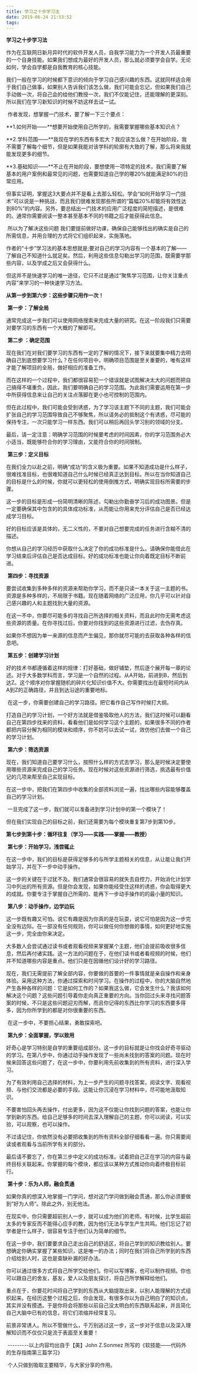 ```yaml
---
title: 学习之十步学习法
date: 2019-06-24 21:53:52
tags:
---
```


**学习之十步学习法**

​    作为在互联网日新月异时代的软件开发人员，自我学习能力为一个开发人员最重要的一个自身技能。如果我们想成为最好的开发人员，那么就必须要学会自学。无论如何，学会自学都是自我教育的核心技能。

​    我们一般在学习的时候都下意识的倾向于学习自己感兴趣的东西。这就同样适合用于我们自己做事，如果别人告诉我们该怎么做，我们可能会忘记，但如果我们自己手动做一次，将自己会的给他们教授一次，我们不仅能记住，还能理解的更深刻。 所以我们在学习新知识的时候不妨这样去试一试。

​    作者发现，想掌握一门技术，要了解一下三个要点：

​    **1.如何开始——**想要开始使用自己所学的，我需要掌握哪些基本知识点？

​    **2.学科范围——**我现在学的东西有多宏大？我应该怎么做？在开始阶段，我不需要了解每个细节，但是如果我能对该学科的轮廓有大致的了解，那么将来我就能发现更多的细节。

​    **3.基础知识——**不止在开始阶段，要想使用一项特定的技术，我们需要了解基本的用户案例和最常见的问题，也需要知道自己学的哪20%就能满足80%的日常应用。

​    但事实证明，掌握这3大要点并不是看上去那么轻松。学会“如何开始学习一门技术”可以说是一种挑战，而且我们很难发现那些所谓的“篇幅20%却能将有效性达到80%”的内容。另外，要总结出一门技术的应用广泛程度的简短描述，是很难的。通常你需要阅读一整本甚至基本不同的书籍之后才能获得此信息。

​    所以为了解决这些问题 我们要提前做好功课，确保自己能够找出的确实是自己的所需信息，并用合理的方式将它们组织起来，实施落地。

​    作者的“十步”学习法的基本思想就是;要对自己的学习内容有一个基本的了解——了解自己不知道什么就足矣。然后，利用这些信息勾勒出学习的范围，既需要学那些内容，以及学成之后又会获得什么。

​    但这并不是快速学习的唯一途径，它只不过是通过“聚焦学习范围，让你关注重点内容”来学习的一种快速学习方法。

 **从第一步到第六步：这些步骤只用作一次！**

​      **第一步：了解全局**

​          通常完成这一步我们可以使用网络搜索来完成大量的研究。在这一阶段我们只需要对要学习的东西有一个大概的了解即可。

​      **第二步 ：确定范围**

​            现在我们在对我们要学习的东西有一定的了解的情况下，接下来就要集中精力去明确自己到底想要学习什么？在任何项目中，明确项目范围是至关重要的，唯有这样才能了解项目的全局，做好相应的准备工作。

​            而在这样的一个过程中，我们都很容易犯一个错误就是试图解决太大的问题而把自己搞得不堪重负，因此，我们要明确自己的学习范围。为此我们需要运用在第一步中所获得信息来让自己的关注点落脚在更小也可控制的范围内。

​            但在此过程中，我们可能会受到诱惑，为了学习该主题下不同的主题，我们可能会扩张自己的学习范围导致自己不够聚焦，所以请务必的抵制这个有诱惑，尽可能的保持专注，一次只能学习一样东西。我们可以稍后再回头学习别的领域的分支。

​            最后，请一定注意：明确学习范围的时候要考虑的时间因素，你的学习范围务必大小适当，既能够符合你的学习理由，又能符合你的时间限制。

​      **第三步：定义目标**

​            在我们全力以赴之前，明确“成功”的含义极为重要。如果不知道成功是什么样子，很难找准目标，也很难知道自己什么时候已经真正达到目标。所以在当你知道自己的目标是什么的时候，你就可以更轻松的使用倒推方式，明确实现目标所需要的步骤。

​            这一步的目标是形成一份简明清晰的陈述，勾勒出你勤奋学习后的成功图景。但是一定要确保其中包含的的具体成功标准，从而能让你用来充分评估自己是否已经达成学习目标。

​            好的目标应该是具体的，无二义性的，不要对自己想要完成的任务进行含糊不清的描述。

​            你想从自己的学习经历中获取什么决定了你的成功标准是什么。请确保你能借此在学习结束后评估自己是否达成目标。好的成功标准也能让你向着既定目标不断前进。

​       **第四步：寻找资源**

​            要尝试收集到多种多样的资源来帮助你学习，而不是只读一本关于这一主题的书。资源是多种多样的，不局限于书籍。现在随着网络的广泛应用，你几乎可以针对自己感兴趣的人和主题找到大量的资源。

​            在这一不中，你要尽可能多的寻找自己所选择的相关资料，而且此时你无需考虑这些资源的质量。在你寻找过后，你要对你找到的这些资源进行过滤，去伪存真。

​            如果你不想因为单一来源的信息而产生偏见，那你就尽可能的去获取各种各样的信息吧。

​       **第五步：创建学习计划**

​            好的技术书都遵循着这样的规律：打好基础，做好铺垫，然后逐个展开每一章的论述。对于大多数学科而言，学习是一个自然的过程。从A开始，前进到B，然后到达Z。这个顺序对你掌握随机的碎片化知识价值不大。你需要找出在最短时间内从A到Z的正确路径，并且到达沿途的重要地标。

​            在这一步，你需要创建自己的学习路径。把它看作自己写作时候打大纲。

​            打造自己的学习计划，一个好方法就是借鉴吸取他人的方法，我们这时候可以翻看自己在第四步找来的资料，看看他们是如何学习这个主题的，如果很多不同的作者都把内容分解为相同的模块和顺序，你不妨可以去试一试，效仿他们去做一个自己的学习计划。

​        **第六步：筛选资源**

​            现在，我们知道自己要学习什么，按照什么样的方式去学习，那么是时候决定要使用哪些资源来完成自己的学习任务。现在时候对这些资源进行筛选，挑选最有价值记的几项来帮至自己实现目标。

​            在这一步中，把我们在第四步中收集的全部资料浏览一遍，找出哪些内容能够覆盖自己的学习计划。

​            一旦完成了这一步，我们就可以准备进到学习计划中的第一个模块了！

​            但在我们实现自己的目标之前，我们还需要为每个模块重复第7步到第10步。

**第七步到第十步：循环往复（学习——实践——掌握——教授）**

​        **第七步：开始学习，浅尝辄止**

​            在这一步中，我们的目标是获得足够多的与所学主题相关的信息，从让能让我们开始学习，并在下一步中动手操作。

​            这一步的关键在于过犹不及。我们通常会很容易的就失去自控力，开始消化计划学习中列出的所有资源。但是你会发现，如果你能经受住这样的诱惑，你会取得更大的成就。你要专注于掌握自己所需的、能再下一步动手操作的的最小量的知识。

​        **第八步：动手操作，边学边玩**

​            这一步既有趣又可怕。说它有趣是因为你真的是在玩耍，说它可怕是因为这一步完全没有边际。在一部没有任何规则，你可以做任何你想做的事情，如何更好地实施这一步，完全由你来决定。

​            大多数人会尝试通过读书或者观看视频来掌握某个主题，他们会提前吸收很多信息，然后再付诸实践。这一方法的问题在于，在他们读书或者看视频的时候，他们并不知道哪些内容是重点。他们只是在因循他们设计好的学习路径。

​            现在，我们无需提前了解全部内容，你要做的首要的一件事情就是亲自操作和亲身体验。采用这种方法，你通过探索和时间学习。在操作的过程中，你的大脑自然地产生各种各样的问题：它是如何工作的？如果我这么做，它会发生什么？我该如何解决这个问题？这些问题引导着你走向真正重要的方向。当你回过头来寻找问题答案的时候，不只是这些问题迎刃而解，而且你记得的东西比你学习的东西要多得多，因为你所学到的都是对你很重要的东西。

​            在这一步中，不要担心结果，勇敢探索吧。

​        **第九步：全面掌握，学以致用**

​            好奇心是学习特别是自学的重要组成部分。这一步的目标就是让你找会好奇寻驱动的学习。在第八步中，你通过动手操作发现了一些尚未找到的答案的问题。现在时候来回答这些问题了，在这一步中，你要利用先前收集到的所有资料，进行深入学习。

​            为了有效利用自己选择的材料，为上一步产生的问题寻找答案，阅读文字、观看视频、与他们交流都是必要的手段。这能让你沉浸在学习材料中，尽可能地汲取知识。

​            不要害怕回头再去操作，付出更多，因为这不仅能让你找到问题的答案，也能让你学到新的东西。给自己足够多的时间去深入理解自己的主题，你可以阅读，可以实验，可以观察，也可以操作。

​            不过请记住，你依然没有必要把收集到的所有资料全部仔细看看一遍。你只需要阅读或者观看与当前所学有关的部分。

​             最后请不要忘了，你在第三步中定义的成功标准。试着把自己正在学习的内容与最终目标关联起来。你掌握的每个模块，都应该以某种方式推动你向着终极目标前行。

​        **第十步：乐为人师，融会贯通**

​              如果你真的想深入地掌握一门学问，想对这门学问做到融会贯通，那么你必须要做到”好为人师“。除此之外，别无他法。

​              在现实中，你只需要超前别人一步，就可以成为他们的老师。有时候，比学生超前太多的专家反而不能得心应手的教，因为他们无法与学生产生共鸣。他们忘记了初学者是什么样子，很容易专注于他们认为简单的细节。

​              在这一步中，我们要要求自己走出自己的舒适区，将自己学到的知识教给别人。要想确定你确实掌握了某些知识，这是唯一的办法；同时在我们将自己所学到的东西介绍给别人时，这也是查缺补漏的好办法。

​              你可以通过很多方式将自己所学交给他们。你可以写博客，也可以制作视频。你也可以跟自己的舍友，基友，爱人以及朋友探讨，将自己所学解释给他们。

​               重点在于，你要花时间将自己学到的东西从大脑提取出来，以别人能理解的方式组织起来。在经历这整个过程之后，你会发现，有很多你以为自己明白了的知识点，其实并没有摸透。于是你将会将那些以前自己没太明白的东西联系起来，并且简化自己大脑中已有的信息，将它们浓缩并经常复习。

​                前景非常诱人。所以不管做什么，千万别逃过这一步，这一步对于信息以及深入理解知识而不仅仅只是流于表面至关重要！



​                          ---------以上内容均出自于【美】John Z.Sonmez 所写的《软技能——代码外的生存指南第三篇学习》

​                                                                            个人只做到吸取主要精华，与大家分享的作用。